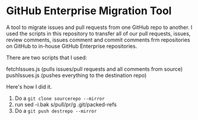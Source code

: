 GitHub Enterprise Migration Tool
==============

A tool to migrate issues and pull requests from one GitHub repo to another. I used the scripts in this repository to 
transfer all of our pull requests, issues, review comments, issues comment and commit comments frm repositories on GitHub
to in-house GitHub Enterprise repositories.

There are two scripts that I used:

fetchIssues.js (pulls issues/pull requests and all comments from source)
pushIssues.js (pushes everything to the destination repo)

Here's how I did it.

1. Do a ```git clone sourcerepo --mirror```
2. run sed -i.bak s/pull/pr/g <your repo>.git/packed-refs
3. Do a ```git push destrepo --mirror```
